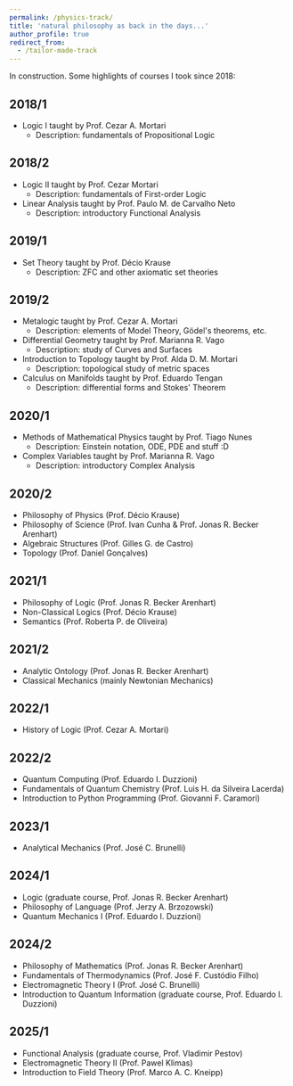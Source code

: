 ```yaml
---
permalink: /physics-track/
title: 'natural philosophy as back in the days...'
author_profile: true
redirect_from: 
  - /tailor-made-track
---
```


In construction. Some highlights of courses I took since 2018:

## 2018/1
- Logic I taught by Prof. Cezar A. Mortari
  - Description: fundamentals of Propositional Logic


## 2018/2
- Logic II taught by Prof. Cezar Mortari
  - Description: fundamentals of First-order Logic 
- Linear Analysis taught by Prof. Paulo M. de Carvalho Neto
  - Description: introductory Functional Analysis

## 2019/1
- Set Theory taught by Prof. Décio Krause
  - Description: ZFC and other axiomatic set theories 

## 2019/2
- Metalogic taught by Prof. Cezar A. Mortari
  - Description: elements of Model Theory, Gödel's theorems, etc.   
- Differential Geometry taught by Prof. Marianna R. Vago
  - Description: study of Curves and Surfaces
- Introduction to Topology taught by Prof. Alda D. M. Mortari
  - Description: topological study of metric spaces 
- Calculus on Manifolds taught by Prof. Eduardo Tengan
  - Description: differential forms and Stokes' Theorem 

## 2020/1
- Methods of Mathematical Physics taught by Prof. Tiago Nunes
  - Description: Einstein notation, ODE, PDE and stuff :D
- Complex Variables taught by Prof. Marianna R. Vago
  - Description: introductory Complex Analysis

## 2020/2
- Philosophy of Physics (Prof. Décio Krause)
- Philosophy of Science (Prof. Ivan Cunha & Prof. Jonas R. Becker Arenhart)
- Algebraic Structures (Prof. Gilles G. de Castro)
- Topology (Prof. Daniel Gonçalves)

## 2021/1
- Philosophy of Logic (Prof. Jonas R. Becker Arenhart)
- Non-Classical Logics (Prof. Décio Krause)
- Semantics (Prof. Roberta P. de Oliveira)

## 2021/2
- Analytic Ontology (Prof. Jonas R. Becker Arenhart)
- Classical Mechanics (mainly Newtonian Mechanics)  

## 2022/1
- History of Logic (Prof. Cezar A. Mortari)

## 2022/2
- Quantum Computing (Prof. Eduardo I. Duzzioni)
- Fundamentals of Quantum Chemistry (Prof. Luis H. da Silveira Lacerda)
- Introduction to Python Programming (Prof. Giovanni F. Caramori)  

## 2023/1
- Analytical Mechanics (Prof. José C. Brunelli)

## 2024/1
- Logic (graduate course, Prof. Jonas R. Becker Arenhart)
- Philosophy of Language (Prof. Jerzy A. Brzozowski)
- Quantum Mechanics I (Prof. Eduardo I. Duzzioni)

## 2024/2
- Philosophy of Mathematics (Prof. Jonas R. Becker Arenhart)
- Fundamentals of Thermodynamics (Prof. José F. Custódio Filho)
- Electromagnetic Theory I (Prof. José C. Brunelli)
- Introduction to Quantum Information (graduate course, Prof. Eduardo I. Duzzioni)  

## 2025/1
- Functional Analysis (graduate course, Prof. Vladimir Pestov)
- Electromagnetic Theory II (Prof. Pawel Klimas)
- Introduction to Field Theory (Prof. Marco A. C. Kneipp)  

